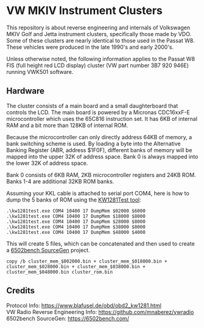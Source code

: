 # VW MKIV Instrument Clusters
This repository is about reverse engineering and internals of Volkswagen MKIV Golf and Jetta instrument clusters, specifically those made by VDO. Some of these clusters are nearly identical to those used in the Passat W8. These vehicles were produced in the late 1990's and early 2000's.

Unless otherwise noted, the following information applies to the Passat W8 FIS (full height red LCD display) cluster (VW part number 3B7 920 946E) running VWK501 software.

## Hardware
The cluster consists of a main board and a small daughterboard that controls the LCD. The main board is powered by a Micronas CDC16xxF-E microcontroller which uses the 65C816 instruction set. It has 6KB of internal RAM and a bit more than 128KB of internal ROM.

Because the microcontroller can only directly address 64KB of memory, a bank switching scheme is used. By loading a byte into the Alternative Banking Register (ABR, address $1F0F), different banks of memory will be mapped into the upper 32K of address space. Bank 0 is always mapped into the lower 32K of address space.

Bank 0 consists of 6KB RAM, 2KB microcontroller registers and 24KB ROM. Banks 1-4 are additional 32KB ROM banks.

Assuming your KKL cable is attached to serial port COM4, here is how to dump the 5 banks of ROM using the [KW1281Test tool](https://github.com/gmenounos/kw1281test):

```
.\kw1281test.exe COM4 10400 17 DumpMem $02000 $6000
.\kw1281test.exe COM4 10400 17 DumpMem $18000 $8000
.\kw1281test.exe COM4 10400 17 DumpMem $28000 $8000
.\kw1281test.exe COM4 10400 17 DumpMem $38000 $8000
.\kw1281test.exe COM4 10400 17 DumpMem $48000 $4000
```
This will create 5 files, which can be concatenated and then used to create a [6502bench SourceGen](https://6502bench.com/) project.

```
copy /b cluster_mem_$002000.bin + cluster_mem_$018000.bin + cluster_mem_$028000.bin + cluster_mem_$038000.bin + cluster_mem_$048000.bin cluster_rom.bin
```

## Credits
Protocol Info: https://www.blafusel.de/obd/obd2_kw1281.html  
VW Radio Reverse Engineering Info: https://github.com/mnaberez/vwradio  
6502bench SourceGen: https://6502bench.com/
